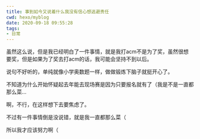 ```yaml
---
title: 事到如今又说着什么我没有信心想逃避责任
cwd: hexo/myblog
date: 2020-09-18 09:55:28
tags:
- 日常
---
```


虽然这么说，但是我已经明白了一件事情，就是我打acm不是为了奖，虽然很想要奖，但是如果为了奖去打acm的话，我可能会坚持不到以后。

说句不好听的，单纯就像小学奥数题一样，做做锻炼下脑子就挺开心了。

不知道为什么开始怀疑起去年能去现场赛是因为只要报名就有了（我是不是一直都那么菜...

啊，不行，在这样想下去要焦虑了。

不过有一件事情倒是没说错，就是我一直都那么菜（

所以我才应该努力啊（

